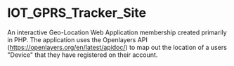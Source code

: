 # IOT_GPRS_Tracker_Site

An interactive Geo-Location Web Application membership created primarily in PHP. The application uses the Openlayers API (https://openlayers.org/en/latest/apidoc/) to map out the location of a users "Device" that they have registered on their account.
